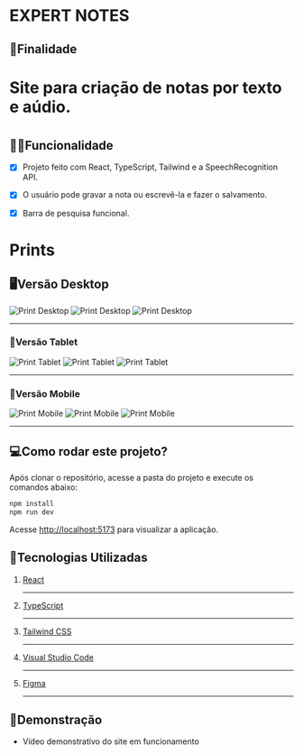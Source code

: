 # EXPERT NOTES

## 📝Finalidade
<h1> Site para criação de notas por texto e aúdio.<h1/>

## 👨‍💻Funcionalidade
- [x] Projeto feito com React, TypeScript, Tailwind e a SpeechRecognition API.

- [x] O usuário pode gravar a nota ou escrevê-la e fazer o salvamento.

- [x] Barra de pesquisa funcional.

# Prints

## 🖥️Versão Desktop
![Print Desktop](./src/assets/prints-expert-notes/nlw-expert-print-null.png)
![Print Desktop](./src/assets/prints-expert-notes/nlw-expert-print-add-note.png)
![Print Desktop](./src/assets/prints-expert-notes/nlw-expert-print-card-opened.png) <hr>

### 🤳Versão Tablet
![Print Tablet](./src/assets/prints-expert-notes/print-tablet-1.png)
![Print Tablet](./src/assets/prints-expert-notes/print-tablet-2.png)
![Print Tablet](./src/assets/prints-expert-notes/print-tablet-3.png) <hr>

### 📱Versão Mobile
![Print Mobile](./src/assets/prints-expert-notes/print-mobile-1.png)
![Print Mobile](./src/assets/prints-expert-notes/print-mobile2.png)
![Print Mobile](./src/assets/prints-expert-notes/print-mobile-3.png) <hr>

## 💻Como rodar este projeto?

Após clonar o repositório, acesse a pasta do projeto e execute os comandos abaixo:

```bash
npm install
npm run dev
```

Acesse [http://localhost:5173](http://localhost:5173) para visualizar a aplicação.

## 🔧Tecnologias Utilizadas 
1. [React](https://react.dev/)<hr>
2. [TypeScript](https://www.typescriptlang.org/)<hr>
3. [Tailwind CSS](https://tailwindcss.com/)<hr>
4. [Visual Studio Code](https://code.visualstudio.com)<hr>
5. [Figma](https://www.figma.com/)<hr>

## 📀Demonstração

- Vídeo demonstrativo do site em funcionamento




